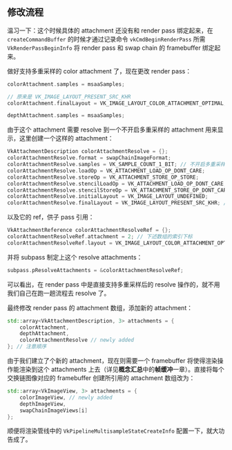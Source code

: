 ## 修改流程

温习一下：这个时候具体的 attachment 还没有和 render pass 绑定起来，在 `createCommandBuffer` 的时候才通过记录命令 `vkCmdBeginRenderPass` 所需 `VkRenderPassBeginInfo` 将 render pass 和 swap chain 的 framebuffer 绑定起来。

做好支持多重采样的 color attachment 了，现在更改 render pass：

```c++
colorAttachment.samples = msaaSamples;

// 原来是 VK_IMAGE_LAYOUT_PRESENT_SRC_KHR
colorAttachment.finalLayout = VK_IMAGE_LAYOUT_COLOR_ATTACHMENT_OPTIMAL;

depthAttachment.samples = msaaSamples;
```

由于这个 attachment 需要 resolve 到一个不开启多重采样的 attachment 用来显示，这里创建一个这样的 attachment：

```c++
VkAttachmentDescription colorAttachmentResolve = {};
colorAttachmentResolve.format = swapChainImageFormat;
colorAttachmentResolve.samples = VK_SAMPLE_COUNT_1_BIT; // 不开启多重采样
colorAttachmentResolve.loadOp = VK_ATTACHMENT_LOAD_OP_DONT_CARE;
colorAttachmentResolve.storeOp = VK_ATTACHMENT_STORE_OP_STORE;
colorAttachmentResolve.stencilLoadOp = VK_ATTACHMENT_LOAD_OP_DONT_CARE;
colorAttachmentResolve.stencilStoreOp = VK_ATTACHMENT_STORE_OP_DONT_CARE;
colorAttachmentResolve.initialLayout = VK_IMAGE_LAYOUT_UNDEFINED;
colorAttachmentResolve.finalLayout = VK_IMAGE_LAYOUT_PRESENT_SRC_KHR; // 展示
```

以及它的 ref，供子 pass 引用：

```c++
VkAttachmentReference colorAttachmentResolveRef = {};
colorAttachmentResolveRef.attachment = 2; // 下述数组的索引下标
colorAttachmentResolveRef.layout = VK_IMAGE_LAYOUT_COLOR_ATTACHMENT_OPTIMAL;
```

并将 subpass 制定上这个 resolve attachments：

```c++
subpass.pResolveAttachments = &colorAttachmentResolveRef;
```

可以看出，在 render pass 中是直接支持多重采样后的 resolve 操作的，就不用我们自己在跑一趟流程去 resolve 了。

最终修改 render pass 的 attachment 数组，添加新的 attachment：

```c++
std::array<VkAttachmentDescription, 3> attachments = { 
    colorAttachment,
    depthAttachment, 
    colorAttachmentResolve // newly added
}; // 注意顺序
```

由于我们建立了个新的 attachment，现在则需要一个 framebuffer 将使得渲染操作能渲染到这个 attachments 上去（详见**概念汇总**中的**帧缓冲**一章）。直接将每个交换链图像对应的 framebuffer 创建所引用的 attachment 数组改为：

```c++
std::array<VkImageView, 3> attachments = { 
    colorImageView, // newly added
    depthImageView, 
    swapChainImageViews[i]
};
```

顺便将渲染管线中的 `VkPipelineMultisampleStateCreateInfo` 配置一下，就大功告成了。
